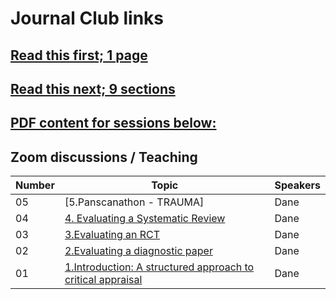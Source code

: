 # Journal Club links

## [Read this first; 1 page](https://drive.google.com/file/d/15I4er3-Fxar3ZuHZZWPxj8v4H_vHDX1K/view?usp=sharing)

## [Read this next; 9 sections](https://drive.google.com/file/d/1g2em0kacO6RBB66G3oRQqajiNaZwKJnO/view?usp=sharing)

## [PDF content for sessions below:](https://drive.google.com/drive/folders/1HXEu0YOnX-vFAiPg6pcpxc1LQnn7fH-s?usp=sharing)


## Zoom discussions / Teaching

Number | Topic | Speakers
------------ | ------------- |-----------------
05 | [5.Panscanathon - TRAUMA] | Dane
04 | [4. Evaluating a Systematic Review](https://youtu.be/FnP7p1VlMF8) | Dane
03 | [3.Evaluating an RCT](https://youtu.be/FtWXjcurW6I) | Dane
02 | [2.Evaluating a diagnostic paper](https://youtu.be/ORnsGeU2WbA) | Dane
01 | [1.Introduction: A structured approach to critical appraisal](https://youtu.be/Lh_hWuaZXXw) | Dane

